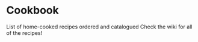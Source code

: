 # Cookbook
List of home-cooked recipes ordered and catalogued
Check the wiki for all of the recipes!
